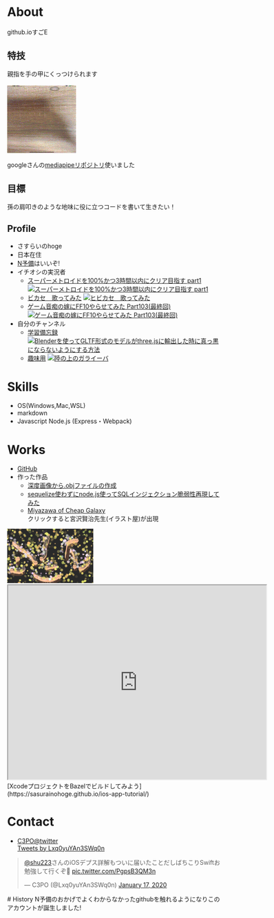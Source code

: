 # About
github.ioすごE

## 特技
親指を手の甲にくっつけられます

![handtracking](output.gif)

googleさんの[mediapipeリポジトリ](https://github.com/google/mediapipe)使いました
## 目標
孫の肩叩きのような地味に役に立つコードを書いて生きたい！

## Profile
- さすらいのhoge 
- 日本在住
- [N予備](https://www.nnn.ed.nico/)はいいぞ!
- イチオシの実況者
  - [スーパーメトロイドを100%かつ3時間以内にクリア目指す part1](https://www.youtube.com/channel/UCWjMcryWbmnr1ZW0O1BFprA)  [![スーパーメトロイドを100%かつ3時間以内にクリア目指す part1](https://img.youtube.com/vi/KCfHW9vjSkI/0.jpg)](https://www.youtube.com/watch?v=KCfHW9vjSkI)
  - [ビカセ　歌ってみた](https://www.youtube.com/channel/UCj9IZnU2bKqGqABhQUU6F8g)  [![ヒビカセ　歌ってみた](https://img.youtube.com/vi/-S9j9S9xMe4/0.jpg)](https://www.youtube.com/watch?v=-S9j9S9xMe4)  
  - [ゲーム音痴の嫁にFF10やらせてみた Part103(最終回)](https://www.youtube.com/user/sifue)  [![ゲーム音痴の嫁にFF10やらせてみた Part103(最終回)](https://img.youtube.com/vi/5_kgKnDTdH0/0.jpg)](https://www.youtube.com/watch?v=5_kgKnDTdH0)
- 自分のチャンネル
  - [学習備忘録](https://www.youtube.com/channel/UCLFPnfmoa2AR4b1UKb2K9JA)  [![Blenderを使ってGLTF形式のモデルがthree.jsに輸出した時に真っ黒にならないようにする方法
](https://img.youtube.com/vi/JRSH15_WeHI/0.jpg)](https://www.youtube.com/watch?v=JRSH15_WeHI)
  - [趣味用](https://www.youtube.com/watch?v=J0kDgqR7LqU)  [![陸の上のガライーバ](https://img.youtube.com/vi/J0kDgqR7LqU/0.jpg)](https://www.youtube.com/watch?v=J0kDgqR7LqU)

# Skills
- OS(Windows,Mac,WSL)
- markdown
- Javascript Node.js (Express・Webpack)

# Works
- [GitHub](https://github.com/SasuraiNoHoge)
- 作った作品
  - [深度画像から.objファイルの作成](https://github.com/SasuraiNoHoge/createObj)
  - [sequelize使わずにnode.js使ってSQLインジェクション脆弱性再現してみた](https://github.com/SasuraiNoHoge/sqlInjection#yarn-install%E3%81%97%E3%81%A6%E3%81%8F%E3%81%A0%E3%81%95%E3%81%84)
  - [Miyazawa of Cheap Galaxy](https://www.openprocessing.org/sketch/825171/)  
クリックすると宮沢賢治先生(イラスト屋)が出現  
<img src='スクリーンショット 2020-01-19 16.34.32.png' width="200">  

<iframe src="https://www.openprocessing.org/sketch/825171/embed/" width="600" height="450"></iframe>  
[XcodeプロジェクトをBazelでビルドしてみよう](https://sasurainohoge.github.io/ios-app-tutorial/)

# Contact
- [C3PO@twitter](https://twitter.com/Lxq0yuYAn3SWq0n)  
<a class="twitter-timeline" data-width="400" data-height="550" data-theme="light" href="https://twitter.com/Lxq0yuYAn3SWq0n?ref_src=twsrc%5Etfw">Tweets by Lxq0yuYAn3SWq0n</a> <script async src="https://platform.twitter.com/widgets.js" charset="utf-8"></script>  

<blockquote class="twitter-tweet"><p lang="ja" dir="ltr"><a href="https://twitter.com/shu223?ref_src=twsrc%5Etfw">@shu223</a>さんのiOSデプス詳解もついに届いたことだしばちこりSwiftお勉強して行くぞ💪 <a href="https://t.co/PgpsB3QM3n">pic.twitter.com/PgpsB3QM3n</a></p>&mdash; C3PO (@Lxq0yuYAn3SWq0n) <a href="https://twitter.com/Lxq0yuYAn3SWq0n/status/1218032528235192320?ref_src=twsrc%5Etfw">January 17, 2020</a></blockquote> <script async src="https://platform.twitter.com/widgets.js" charset="utf-8"></script>
# History
 N予備のおかげでよくわからなかったgithubを触れるようになりこのアカウントが誕生しました!
 
<!---
  コメント
-->


<div id="display">
<script>
  const displayE = document.getElementById("display");
  displayE.innerText = `現在の時刻は${Date.now()} です。`;
</script>
